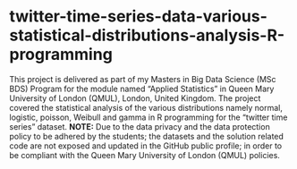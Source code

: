 # twitter-time-series-data-various-statistical-distributions-analysis-R-programming
This project is delivered as part of my Masters in Big Data Science (MSc BDS) Program for the module named “Applied Statistics” in Queen Mary University of London (QMUL), London, United Kingdom.  The project covered the statistical analysis of the various distributions namely normal, logistic, poisson, Weibull and gamma in R programming for the “twitter time series” dataset.  **NOTE:** Due to the data privacy and the data protection policy to be adhered by the students; the datasets and the solution related code are not exposed and updated in the GitHub public profile; in order to be compliant with the Queen Mary University of London (QMUL) policies.
